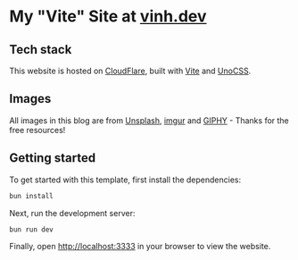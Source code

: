 # My "Vite" Site at [vinh.dev](https://vinh.dev)

## Tech stack

This website is hosted on [CloudFlare](https://cloudflare.com/), built with [Vite](https://vitejs.dev/) and [UnoCSS](https://unocss.dev/).

## Images

All images in this blog are from [Unsplash](https://unsplash.com/), [imgur](https://imgur.com) and [GIPHY](https://giphy.com/) - Thanks for the free resources!

## Getting started

To get started with this template, first install the dependencies:

```bash
bun install
```

Next, run the development server:

```bash
bun run dev
```

Finally, open [http://localhost:3333](http://localhost:3333) in your browser to view the website.
